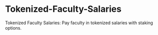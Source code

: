# Tokenized-Faculty-Salaries
Tokenized Faculty Salaries: Pay faculty in tokenized salaries with staking options.
